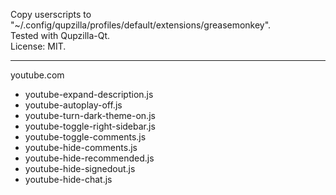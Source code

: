 
Copy userscripts to "~/.config/qupzilla/profiles/default/extensions/greasemonkey".  
Tested with Qupzilla-Qt.  
License: MIT.  

---

youtube.com
 - youtube-expand-description.js
 - youtube-autoplay-off.js
 - youtube-turn-dark-theme-on.js
 - youtube-toggle-right-sidebar.js
 - youtube-toggle-comments.js
 - youtube-hide-comments.js
 - youtube-hide-recommended.js
 - youtube-hide-signedout.js
 - youtube-hide-chat.js



 
